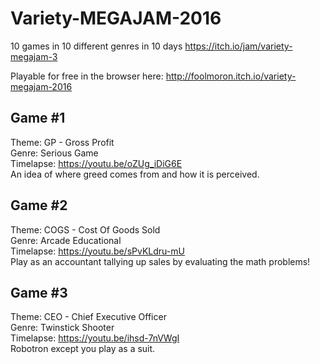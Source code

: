 # Variety-MEGAJAM-2016
10 games in 10 different genres in 10 days https://itch.io/jam/variety-megajam-3

Playable for free in the browser here: http://foolmoron.itch.io/variety-megajam-2016

## Game #1  
Theme: GP - Gross Profit  
Genre: Serious Game  
Timelapse: https://youtu.be/oZUg_iDiG6E  
An idea of where greed comes from and how it is perceived.

## Game #2  
Theme: COGS - Cost Of Goods Sold  
Genre: Arcade Educational  
Timelapse: https://youtu.be/sPvKLdru-mU​  
Play as an accountant tallying up sales by evaluating the math problems!

## Game #3
Theme: CEO - Chief Executive Officer  
Genre: Twinstick Shooter  
Timelapse: https://youtu.be/ihsd-7nVWgI  
Robotron except you play as a suit.  
